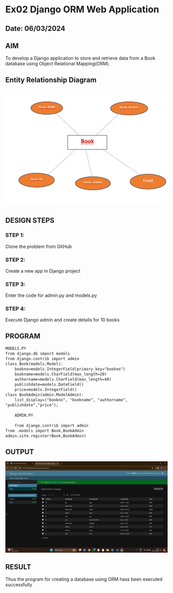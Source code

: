 # Ex02 Django ORM Web Application
## Date: 06/03/2024

## AIM
To develop a Django application to store and retrieve data from a Book database using Object Relational Mapping(ORM).

## Entity Relationship Diagram

![alt text](<WhatsApp Image 2024-03-07 at 22.40.45_a7b04a5b.jpg>)

## DESIGN STEPS

### STEP 1:
Clone the problem from GitHub

### STEP 2:
Create a new app in Django project

### STEP 3:
Enter the code for admin.py and models.py

### STEP 4:
Execute Django admin and create details for 10 books

## PROGRAM
```
MODELS.PY
from django.db import models
from django.contrib import admin
class Book(models.Model):
    bookno=models.IntegerField(primary_key="bookno")
    bookname=models.CharField(max_length=20)
    authorname=models.CharField(max_length=40)
    publishdate=models.DateField()
    price=models.IntegerField()
class BookAdmin(admin.ModelAdmin):
    list_display=("bookno", "bookname", "authorname", "publishdate","price");

    ADMIN.PY

    from django.contrib import admin
from .models import Book,BookAdmin
admin.site.register(Book,BookAdmin)
```


## OUTPUT

![alt text](<Screenshot 2024-03-07 220005.png>)


## RESULT
Thus the program for creating a database using ORM hass been executed successfully
